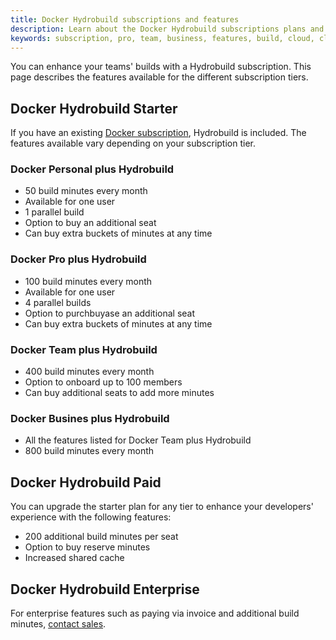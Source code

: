 ```yaml
---
title: Docker Hydrobuild subscriptions and features
description: Learn about the Docker Hydrobuild subscriptions plans and features
keywords: subscription, pro, team, business, features, build, cloud, cloud build, remote builder, hydrobuild
---
```


You can enhance your teams' builds with a Hydrobuild subscription. This page describes the features available for the different subscription tiers.

## Docker Hydrobuild Starter

If you have an existing [Docker subscription](./details.md), Hydrobuild is included. The features available vary depending on your subscription tier.

### Docker Personal plus Hydrobuild

- 50 build minutes every month
- Available for one user
- 1 parallel build
- Option to buy an additional seat
- Can buy extra buckets of minutes at any time

### Docker Pro plus Hydrobuild

- 100 build minutes every month
- Available for one user
- 4 parallel builds
- Option to purchbuyase an additional seat
- Can buy extra buckets of minutes at any time

### Docker Team plus Hydrobuild

- 400 build minutes every month
- Option to onboard up to 100 members
- Can buy additional seats to add more minutes

### Docker Busines plus Hydrobuild

- All the features listed for Docker Team plus Hydrobuild
- 800 build minutes every month

## Docker Hydrobuild Paid

You can upgrade the starter plan for any tier to enhance your developers' experience with the following features:

- 200 additional build minutes per seat
- Option to buy reserve minutes
- Increased shared cache

## Docker Hydrobuild Enterprise

For enterprise features such as paying via invoice and additional build minutes, [contact sales](https://www.docker.com/pricing/contact-sales/).
